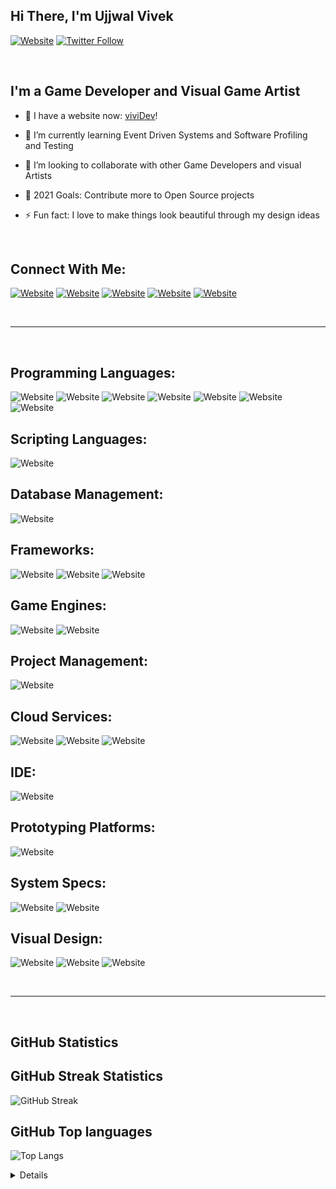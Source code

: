 
## Hi There, I'm Ujjwal Vivek

  

[![Website](https://img.shields.io/website?label=viviDev.net&style=for-the-badge&up_color=%2360be86&down_color=%23e74c3c&url=https%3A%2F%2Fvividev.net)](https://vividev.net)
[![Twitter Follow](https://img.shields.io/twitter/follow/VicksTurtle?color=3498db&logo=twitter&style=for-the-badge)](https://twitter.com/VicksTurtle)

<br>

## I'm a Game Developer and Visual Game Artist

  

- 🔭 I have a website now: [viviDev][website]!

- 🌱 I’m currently learning Event Driven Systems and Software Profiling and Testing

- 👯 I’m looking to collaborate with other Game Developers and visual Artists

- 🥅 2021 Goals: Contribute more to Open Source projects

- ⚡ Fun fact: I love to make things look beautiful through my design ideas

<br>

## Connect With Me:

[![Website](https://img.shields.io/badge/website-16a085?style=for-the-badge&logoColor=white&url=https%3A%2F%2Fvividev.net)](https://vividev.net)
[![Website](https://img.shields.io/badge/Gmail-D14836?style=for-the-badge&logo=gmail&logoColor=white&url=mailto:ujjwalvivek21@gmail.com)](mailto:ujjwalvivek21@gmail.com)
[![Website](https://img.shields.io/badge/Twitter-1DA1F2?style=for-the-badge&logo=twitter&logoColor=white)](https://twitter.com/VicksTurtle)
[![Website](https://img.shields.io/badge/LinkedIn-0077B5?style=for-the-badge&logo=linkedin&logoColor=white)](https://www.linkedin.com/in/ujjwal-vivek-511696160/)
[![Website](https://img.shields.io/badge/Instagram-E4405F?style=for-the-badge&logo=instagram&logoColor=white)](https://www.instagram.com/vivigam.es/)

<br/>
<hr>
<br/>

## Programming Languages:

![Website](https://img.shields.io/badge/C%23-239120?style=for-the-badge&logo=c-sharp&logoColor=white)
![Website](https://img.shields.io/badge/C%2B%2B-00599C?style=for-the-badge&logo=c%2B%2B&logoColor=white)
![Website](https://img.shields.io/badge/Java-ED8B00?style=for-the-badge&logo=java&logoColor=white)
![Website](https://img.shields.io/badge/CSS3-1572B6?style=for-the-badge&logo=css3&logoColor=white)
![Website](https://img.shields.io/badge/HTML5-E34F26?style=for-the-badge&logo=html5&logoColor=white)
![Website](https://img.shields.io/badge/Python-FFD43B?style=for-the-badge&logo=python&logoColor=darkgreen)
![Website](https://img.shields.io/badge/JavaScript-323330?style=for-the-badge&logo=javascript&logoColor=F7DF1E)

## Scripting Languages:

![Website](https://img.shields.io/badge/json-5E5C5C?style=for-the-badge&logo=json&logoColor=white)

## Database Management:

![Website](https://img.shields.io/badge/MySQL-005C84?style=for-the-badge&logo=mysql&logoColor=white)

## Frameworks:

![Website](https://img.shields.io/badge/.NET-512BD4?style=for-the-badge&logo=dotnet&logoColor=white)
![Website](https://img.shields.io/badge/Node.js-339933?style=for-the-badge&logo=nodedotjs&logoColor=white)
![Website](https://img.shields.io/badge/React_Native-20232A?style=for-the-badge&logo=react&logoColor=61DAFB)

## Game Engines:

![Website](https://img.shields.io/badge/Unity-100000?style=for-the-badge&logo=unity&logoColor=white)
![Website](https://img.shields.io/badge/-Unreal%20Engine-313131?style=for-the-badge&logo=unreal-engine&logoColor=white)

## Project Management:

![Website](https://img.shields.io/badge/Jira-0052CC?style=for-the-badge&logo=Jira&logoColor=white)

## Cloud Services:

![Website](https://img.shields.io/badge/Azure_DevOps-0078D7?style=for-the-badge&logo=azure-devops&logoColor=white)
![Website](https://img.shields.io/badge/Digital_Ocean-0080FF?style=for-the-badge&logo=DigitalOcean&logoColor=white)
![Website](https://img.shields.io/badge/microsoft%20azure-0089D6?style=for-the-badge&logo=microsoft-azure&logoColor=white)

## IDE:

![Website](https://img.shields.io/badge/Visual_Studio-5C2D91?style=for-the-badge&logo=visual%20studio&logoColor=white)

## Prototyping Platforms:


![Website](https://img.shields.io/badge/Raspberry%20Pi-A22846?style=for-the-badge&logo=Raspberry%20Pi&logoColor=white)

## System Specs:

![Website](https://img.shields.io/badge/NVIDIA-RTX_3070Ti-76B900?style=for-the-badge&logo=nvidia&logoColor=white)
![Website](https://img.shields.io/badge/AMD-Ryzen_9_5900X-ED1C24?style=for-the-badge&logo=amd&logoColor=white)

## Visual Design:

![Website](https://img.shields.io/badge/Figma-F24E1E?style=for-the-badge&logo=figma&logoColor=white)
![Website](https://img.shields.io/badge/Adobe%20XD-470137?style=for-the-badge&logo=Adobe%20XD&logoColor=#FF61F6)
![Website](https://img.shields.io/badge/Adobe%20Creative%20Cloud-DA1F26?style=for-the-badge&logo=Adobe%20Creative%20Cloud&logoColor=white)

<br/>
<hr>
<br/>

## GitHub Statistics
  


## GitHub Streak Statistics

![GitHub Streak](http://github-readme-streak-stats.herokuapp.com?user=ujjwalvivek&theme=dracula&date_format=M%20j%5B%2C%20Y%5D&border=FF79C6)

## GitHub Top languages

![Top Langs](https://github-readme-stats.vercel.app/api/top-langs/?username=ujjwalvivek&langs_count=7&layout=compact&theme=dracula&border_color=ff79c6&card_width=450)


<details>

### Recent GitHub Activity

<!--START_SECTION:activity-->


---

</details>


[website]: https://vividev.net

[twitter]: https://twitter.com/VicksTurtle

[instagram]: https://www.instagram.com/vivigam.es/

[linkedin]: https://www.linkedin.com/in/ujjwal-vivek-511696160/

[email]: mailto:ujjwalvivek21@gmail.com
